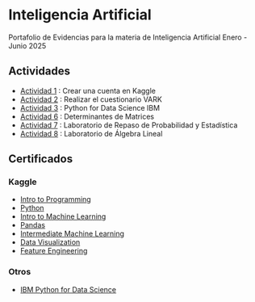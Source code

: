 # Inteligencia Artificial
Portafolio de Evidencias para la materia de Inteligencia Artificial Enero - Junio 2025

## Actividades
- [Actividad 1](./Actividades/Act%201%20Crear%20una%20cuenta%20en%20Kaggle.pdf) : Crear una cuenta en Kaggle
- [Actividad 2](./Actividades/Act%202%20Realizar%20el%20Cuestionario%20VARK.pdf) : Realizar el cuestionario VARK
- [Actividad 3](./Certificados/Otros/IBM%20Python%20for%20Data%20Science.pdf) : Python for Data Science IBM
- [Actividad 6](./Actividades/Act%206%20Determinantes%20de%20Matrices.pdf) : Determinantes de Matrices
- [Actividad 7](./Actividades/Act%207%20Laboratorio%20de%20Repaso%20de%20Probabilidad%20y%20Estad%C3%ADstica.pdf) : Laboratorio de Repaso de Probabilidad y Estadística
- [Actividad 8](./Actividades/Act%208%20Laboratorio%20de%20%C3%81lgebra%20Lineal.pdf) : Laboratorio de Álgebra Lineal

## Certificados 

### Kaggle
- [Intro to Programming](./Certificados/Kaggle/Intro%20to%20Programming.pdf)
- [Python](./Certificados/Kaggle/Python.pdf)
- [Intro to Machine Learning](./Certificados/Kaggle/Intro%20to%20Machine%20Learning.pdf)
- [Pandas](./Certificados/Kaggle/Pandas.pdf)
- [Intermediate Machine Learning](./Certificados/Kaggle/Intermediate%20Machine%20Learning.pdf)
- [Data Visualization](./Certificados/Kaggle/Data%20Visualization.pdf)
- [Feature Engineering](./Certificados/Kaggle/Feature%20Engineering.pdf)

### Otros
- [IBM Python for Data Science](./Certificados/Otros/IBM%20Python%20for%20Data%20Science.pdf)
